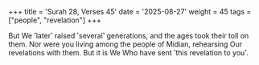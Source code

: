 +++
title = 'Surah 28, Verses 45'
date = '2025-08-27'
weight = 45
tags = ["people", "revelation"]
+++

But We ˹later˺ raised ˹several˺ generations, and the ages took their toll on them. Nor were you living among the people of Midian, rehearsing Our revelations with them. But it is We Who have sent ˹this revelation to you˺.